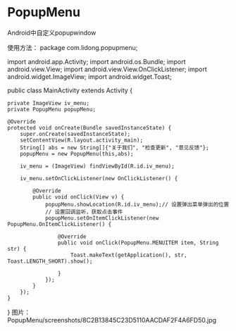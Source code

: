 # PopupMenu
Android中自定义popupwindow

使用方法：
package com.lidong.popupmenu;

import android.app.Activity;
import android.os.Bundle;
import android.view.View;
import android.view.View.OnClickListener;
import android.widget.ImageView;
import android.widget.Toast;


public class MainActivity extends Activity {

	private ImageView iv_menu;
	private PopupMenu popupMenu;

	@Override
	protected void onCreate(Bundle savedInstanceState) {
		super.onCreate(savedInstanceState);
		setContentView(R.layout.activity_main);
		String[] abs = new String[]{"关于我们", "检查更新", "意见反馈"};
		popupMenu = new PopupMenu(this,abs);

		iv_menu = (ImageView) findViewById(R.id.iv_menu);

		iv_menu.setOnClickListener(new OnClickListener() {

			@Override
			public void onClick(View v) {
				popupMenu.showLocation(R.id.iv_menu);// 设置弹出菜单弹出的位置
				// 设置回调监听，获取点击事件
				popupMenu.setOnItemClickListener(new PopupMenu.OnItemClickListener() {

					@Override
					public void onClick(PopupMenu.MENUITEM item, String str) {
						Toast.makeText(getApplication(), str, Toast.LENGTH_SHORT).show();

					}
				});
			}
		});
	}
}
图片：PopupMenu/screenshots/8C2B13845C23D5110AACDAF2F4A6FD50.jpg


